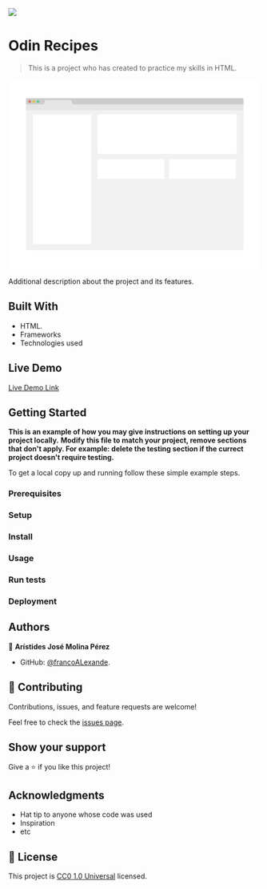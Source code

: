 ![](https://img.shields.io/badge/Uneweb-blue)

# Odin Recipes

> This is a project who has created to practice my skills in HTML. 

![screenshot](./app_screenshot.png)

Additional description about the project and its features.

## Built With

- HTML.
- Frameworks
- Technologies used

## Live Demo

[Live Demo Link](https://livedemo.com)


## Getting Started

**This is an example of how you may give instructions on setting up your project locally.**
**Modify this file to match your project, remove sections that don't apply. For example: delete the testing section if the currect project doesn't require testing.**


To get a local copy up and running follow these simple example steps.

### Prerequisites

### Setup

### Install

### Usage

### Run tests

### Deployment



## Authors

👤 **Arístides José Molina Pérez**

- GitHub: [@francoALexande](https://github.com/francoAlexande).

## 🤝 Contributing

Contributions, issues, and feature requests are welcome!

Feel free to check the [issues page](https://github.com/francoAlexande/apple-page-clome-21Oct23/issues).

## Show your support

Give a ⭐️ if you like this project!

## Acknowledgments

- Hat tip to anyone whose code was used
- Inspiration
- etc

## 📝 License

This project is [CC0 1.0 Universal](LICENSE) licensed.